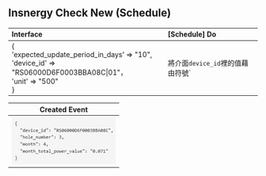**Insnergy Check New (Schedule)**
-----


|Interface|[Schedule] Do|
|:--------|:-----------------|
|{<br>'expected_update_period_in_days' => "10",<br>'device_id' => "RS06000D6F0003BBA08C\|01"，<br>'unit' => "500"<br>}| 將介面`device_id`裡的值藉由符號`|`拆開為兩個值，將此兩個<br>值透過API查詢本月的總用電量，並將總用電量乘上<br>介面`unit`裡的值，最後將`插座編號`、`插座位置`、`月份`、`本月總電量`、`本月總費用`往下送|

|Created Event|
|:---------------------:|
|![the origin of the name](https://github.com/A20229/autorun_user_manual/blob/master/images/insnergy_check_new.png)|

